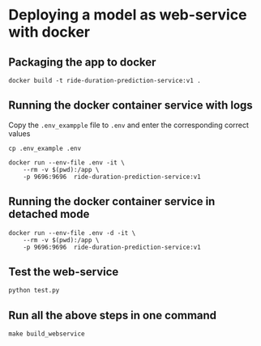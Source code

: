 # Deploying a model as web-service with docker

## Packaging the app to docker

```
docker build -t ride-duration-prediction-service:v1 .
```

## Running the docker container service with logs

Copy the `.env_exampple` file to `.env` and enter the corresponding correct values

```
cp .env_example .env
```


```
docker run --env-file .env -it \
    --rm -v $(pwd):/app \
    -p 9696:9696  ride-duration-prediction-service:v1
```

## Running the docker container service in detached mode

```
docker run --env-file .env -d -it \
    --rm -v $(pwd):/app \
    -p 9696:9696  ride-duration-prediction-service:v1
```

## Test the web-service

```
python test.py
```

## Run all the above steps in one command

```
make build_webservice
```